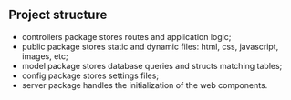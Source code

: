 ## Project structure
- controllers package stores routes and application logic;
- public package stores static  and dynamic files: html, css, javascript, images, etc;
- model package stores database queries and structs matching tables;
- config package stores settings files;
- server package handles the initialization of the web components.